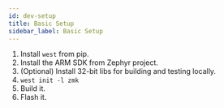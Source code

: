 ```yaml
---
id: dev-setup
title: Basic Setup
sidebar_label: Basic Setup
---
```


1. Install `west` from pip.
1. Install the ARM SDK from Zephyr project.
1. (Optional) Install 32-bit libs for building and testing locally.
1. `west init -l zmk`
1. Build it.
1. Flash it.

